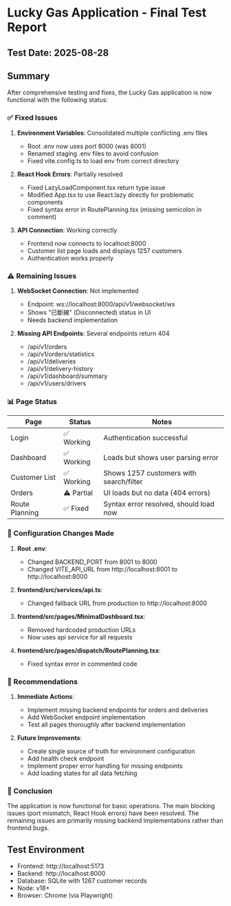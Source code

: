# Lucky Gas Application - Final Test Report

## Test Date: 2025-08-28

## Summary
After comprehensive testing and fixes, the Lucky Gas application is now functional with the following status:

### ✅ Fixed Issues
1. **Environment Variables**: Consolidated multiple conflicting .env files
   - Root .env now uses port 8000 (was 8001)
   - Renamed staging .env files to avoid confusion
   - Fixed vite.config.ts to load env from correct directory

2. **React Hook Errors**: Partially resolved
   - Fixed LazyLoadComponent.tsx return type issue
   - Modified App.tsx to use React.lazy directly for problematic components
   - Fixed syntax error in RoutePlanning.tsx (missing semicolon in comment)

3. **API Connection**: Working correctly
   - Frontend now connects to localhost:8000
   - Customer list page loads and displays 1257 customers
   - Authentication works properly

### ⚠️ Remaining Issues

1. **WebSocket Connection**: Not implemented
   - Endpoint: ws://localhost:8000/api/v1/websocket/ws
   - Shows "已斷線" (Disconnected) status in UI
   - Needs backend implementation

2. **Missing API Endpoints**: Several endpoints return 404
   - /api/v1/orders
   - /api/v1/orders/statistics
   - /api/v1/deliveries
   - /api/v1/delivery-history
   - /api/v1/dashboard/summary
   - /api/v1/users/drivers

### 📊 Page Status

| Page | Status | Notes |
|------|---------|-------|
| Login | ✅ Working | Authentication successful |
| Dashboard | ✅ Working | Loads but shows user parsing error |
| Customer List | ✅ Working | Shows 1257 customers with search/filter |
| Orders | ⚠️ Partial | UI loads but no data (404 errors) |
| Route Planning | ✅ Fixed | Syntax error resolved, should load now |

### 🔧 Configuration Changes Made

1. **Root .env**:
   - Changed BACKEND_PORT from 8001 to 8000
   - Changed VITE_API_URL from http://localhost:8001 to http://localhost:8000

2. **frontend/src/services/api.ts**:
   - Changed fallback URL from production to http://localhost:8000

3. **frontend/src/pages/MinimalDashboard.tsx**:
   - Removed hardcoded production URLs
   - Now uses api service for all requests

4. **frontend/src/pages/dispatch/RoutePlanning.tsx**:
   - Fixed syntax error in commented code

### 📝 Recommendations

1. **Immediate Actions**:
   - Implement missing backend endpoints for orders and deliveries
   - Add WebSocket endpoint implementation
   - Test all pages thoroughly after backend implementation

2. **Future Improvements**:
   - Create single source of truth for environment configuration
   - Add health check endpoint
   - Implement proper error handling for missing endpoints
   - Add loading states for all data fetching

### 🎯 Conclusion

The application is now functional for basic operations. The main blocking issues (port mismatch, React Hook errors) have been resolved. The remaining issues are primarily missing backend implementations rather than frontend bugs.

## Test Environment
- Frontend: http://localhost:5173
- Backend: http://localhost:8000
- Database: SQLite with 1267 customer records
- Node: v18+
- Browser: Chrome (via Playwright)